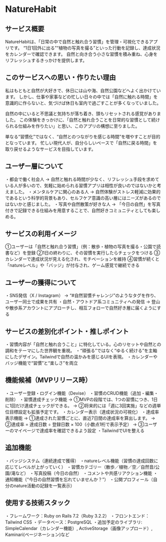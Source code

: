 # NatureHabit

## サービス概要
NatureHabitは、「日常の中で自然と触れ合う習慣」を管理・可視化できるアプリです。
“1日1回外に出る”“植物の写真を撮る”といった行動を記録し、達成状況をカレンダーで確認できます。
自然と向き合う小さな習慣を積み重ね、心身をリフレッシュするきっかけを提供します。

## このサービスへの思い・作りたい理由
私はもともと自然が大好きで、休日には山や海、自然公園などへよく出かけています。
しかし、仕事や家事などの忙しい日々の中では「自然に触れる時間」を意識的に作らないと、気づけば休日も室内で過ごすことが多くなっていました。

自然の中にいると不思議と気持ちが落ち着き、頭もリセットされる感覚がありました。
この体験をきっかけに、「自然と触れ合うことを日常的な習慣として続けられる仕組みを作りたい」と思い、このアプリの構想に至りました。

単なる“習慣化”ではなく、“自然とのつながりを感じる時間”を増やすことが目的となっています。
忙しい現代人が、自分らしいペースで「自然に戻る時間」を取り戻せるようなサービスを目指しています。

## ユーザー層について
・都会で働く社会人
→ 自然と触れる時間が少なく、リフレッシュ手段を求めている人が多いので、気軽に始められる習慣アプリは相性が良いのではないかと考えました。
・メンタルケアに関心のある人
→ 自然体験がストレス軽減に効果的であるという科学的背景もあり、セルフケア意識の高い層にはニーズがあるのではないかと感じました。
・写真や自然散策が好きな人
→ 「今日の自然」を写真付きで記録できる仕組みを用意することで、自然好きコミュニティとしても楽しめる。

## サービスの利用イメージ
①ユーザーは「自然と触れ合う習慣」（例：散歩・植物の写真を撮る・公園で読書など）を登録
②1日の終わりに、その習慣を実行したらチェックをつける
③カレンダーで達成状況が見える化され、モチベーションを維持
④習慣が続くと「natureレベル」や「バッジ」が付与され、ゲーム感覚で継続できる

## ユーザーの獲得について
・SNS発信（X / Instagram）
→ “#自然習慣チャレンジ”のようなタグを作り、ユーザー同士で成果を共有
・自然・アウトドア系コミュニティへの発信
→ 登山や散歩系アカウントにアプローチし、相互フォローで自然好き層に届くようにする

## サービスの差別化ポイント・推しポイント
・習慣内容が「自然と触れ合うこと」に特化している。心のリセットや自然との調和をテーマにした世界観を重視。
・“頑張る”ではなく“ゆるく続ける”を主軸にしたデザイン。Tailwindで自然の温かみを感じるUIを表現。
・カレンダーやバッジ機能で“習慣”と“楽しさ”を両立

## 機能候補（MVPリリース時）
・ユーザー登録・ログイン機能（Devise）
・習慣のCRUD機能（追加・編集・削除）
・習慣達成チェック機能
→ ①MVPの段階では、1つの習慣につき、1日に1回だけ達成チェックができる。
→ ②将来的には「週に3回実施」などの週単位目標設定も拡張予定です。
・カレンダー表示（達成状況の可視化）
・達成率表示機能
→ ①達成された習慣ごとに、直近7日間の達成率を算出します。
→ ②達成率 = 達成日数 ÷ 登録日数 × 100（小数点1桁で表示予定）
→ ③ユーザーのマイページで達成率を確認できるよう設定
・TailwindでUIを整える

## 追加機能
・バッジシステム（連続達成で獲得）
・natureレベル機能（習慣の達成回数に応じてレベルが上がっていく）
・習慣カテゴリー（散歩／植物／空／自然音/公園/滝など）
・写真投稿（今日の自然）
・コメントや共感リアクション機能
・通知機能（“今日の自然習慣を忘れていませんか？”）
・公開プロフィール（自分のnature活動の記録を一覧表示）

## 使用する技術スタック
・フレームワーク：Ruby on Rails 7.2（Ruby 3.2.2）
・フロントエンド：Tailwind CSS
・データベース：PostgreSQL
・追加予定のライブラリ: SimpleCalendar（カレンダー機能）, ActiveStorage（画像アップロード）, Kaminari(ページネーション)など
